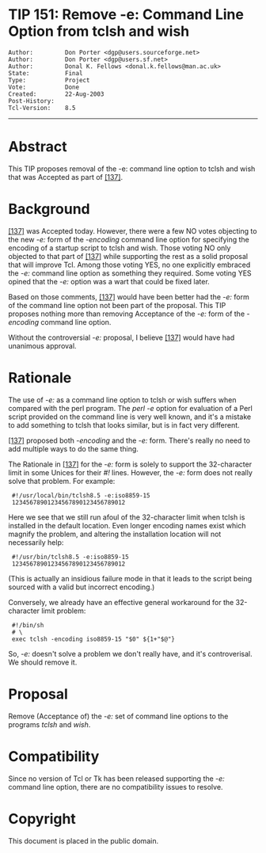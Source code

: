 # TIP 151: Remove -e: Command Line Option from tclsh and wish
	Author:         Don Porter <dgp@users.sourceforge.net>
	Author:         Don Porter <dgp@users.sf.net>
	Author:         Donal K. Fellows <donal.k.fellows@man.ac.uk>
	State:          Final
	Type:           Project
	Vote:           Done
	Created:        22-Aug-2003
	Post-History:   
	Tcl-Version:    8.5
-----

# Abstract

This TIP proposes removal of the -e: command line option to
tclsh and wish that was Accepted as part of [[137]](137.md).

# Background

[[137]](137.md) was Accepted today.  However, there were a few NO votes
objecting to the new _-e:_ form of the _-encoding_ command
line option for specifying the encoding of a startup script to tclsh
and wish.  Those voting NO only objected to that part of [[137]](137.md)
while supporting the rest as a solid proposal that will improve
Tcl.  Among those voting YES, no one explicitly embraced the
_-e:_ command line option as something they required.  Some
voting YES opined that the _-e:_ option was a wart that
could be fixed later.

Based on those comments, [[137]](137.md) would have been better had the
_-e:_ form of the command line option not been part of the
proposal.  This TIP proposes nothing more than removing
Acceptance of the _-e:_ form of the _-encoding_ command
line option.

Without the controversial _-e:_ proposal, I believe [[137]](137.md)
would have had unanimous approval.

# Rationale

The use of _-e:_ as a command line option to tclsh or wish
suffers when compared with the perl program.  The _perl -e_
option for evaluation of a Perl script provided on the command
line is very well known, and it's a mistake to add something
to tclsh that looks similar, but is in fact very different.

[[137]](137.md) proposed both _-encoding_ and the _-e:_ form.  There's
really no need to add multiple ways to do the same thing.

The Rationale in [[137]](137.md) for the _-e:_ form is solely to support
the 32-character limit in some Unices for their _\#!_ lines.
However, the _-e:_ form does not really solve that problem.
For example:

	 #!/usr/local/bin/tclsh8.5 -e:iso8859-15 
	 12345678901234567890123456789012

Here we see that we still run afoul of the 32-character limit
when tclsh is installed in the default location.  Even longer
encoding names exist which magnify the problem, and altering the
installation location will not necessarily help:

	 #!/usr/bin/tclsh8.5 -e:iso8859-15 
	 12345678901234567890123456789012

\(This is actually an insidious failure mode in that it leads to the
script being sourced with a valid but incorrect encoding.\)

Conversely, we already have an effective general workaround
for the 32-character limit problem:

	 #!/bin/sh
	 # \
	 exec tclsh -encoding iso8859-15 "$0" ${1+"$@"}

So, _-e:_ doesn't solve a problem we don't really have, and
it's controverisal.  We should remove it.

# Proposal

Remove \(Acceptance of\) the _-e:_ set of command line options
to the programs _tclsh_ and _wish_.

# Compatibility

Since no version of Tcl or Tk has been released supporting
the _-e:_ command line option, there are no compatibility
issues to resolve.

# Copyright

This document is placed in the public domain.

